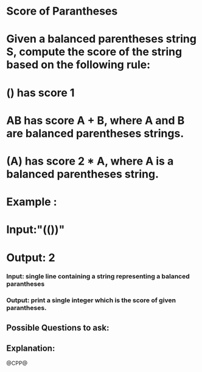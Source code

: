 # Score of Parantheses
# Given a balanced parentheses string S, compute the score of the string based on the following rule:
# () has score 1
# AB has score A + B, where A and B are balanced parentheses strings.
# (A) has score 2 * A, where A is a balanced parentheses string.

# Example :
# Input:"(())"
# Output: 2
### Input: single line containing a string representing a balanced parantheses
### Output: print a single integer which is the score of given parantheses.
## Possible Questions to ask:

## Explanation:

@CPP@
